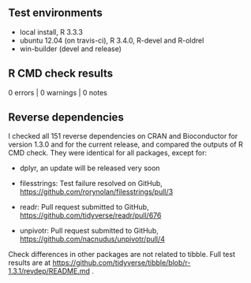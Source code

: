 ## Test environments
* local install, R 3.3.3
* ubuntu 12.04 (on travis-ci), R 3.4.0, R-devel and R-oldrel
* win-builder (devel and release)

## R CMD check results

0 errors | 0 warnings | 0 notes

## Reverse dependencies

I checked all 151 reverse dependencies on CRAN and Bioconductor for version 1.3.0 and for the current release, and compared the outputs of R CMD check. They were identical for all packages, except for:

- dplyr, an update will be released very soon

- filesstrings: Test failure resolved on GitHub, https://github.com/rorynolan/filesstrings/pull/3

- readr: Pull request submitted to GitHub, https://github.com/tidyverse/readr/pull/676

- unpivotr: Pull request submitted to GitHub, https://github.com/nacnudus/unpivotr/pull/4

Check differences in other packages are not related to tibble. Full test results are at https://github.com/tidyverse/tibble/blob/r-1.3.1/revdep/README.md .
